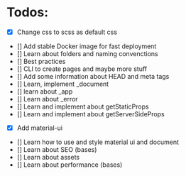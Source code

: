 # Todos:
- [x] Change css to scss as default css 
- [] Add stable Docker image for fast deployment
- [] Learn about folders and naming convenctions
- [] Best practices
- [] CLI to create pages and maybe more stuff
- [] Add some information about HEAD and meta tags
- [] Learn, implement _document
- [] learn about _app
- [] Learn about _error
- [] Learn and implement about getStaticProps
- [] Learn and implement about getServerSideProps
- [x] Add material-ui
- [] Learn how to use and style material ui and document
- [] Learn about SEO (bases)
- [] Learn about assets
- [] Learn about performance (bases)